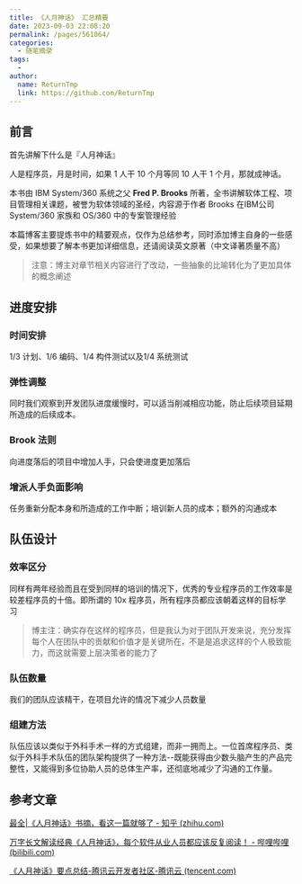 ```yaml
---
title: 《人月神话》 汇总精要
date: 2023-09-03 22:08:20
permalink: /pages/561064/
categories:
  - 随笔摘录
tags:
  - 
author: 
  name: ReturnTmp
  link: https://github.com/ReturnTmp
---
```




## 前言

首先讲解下什么是『人月神话』

人是程序员，月是时间，如果 1 人干 10 个月等同 10 人干 1 个月，那就成神话。

本书由 IBM System/360 系统之父 **Fred P. Brooks** 所著，全书讲解软体工程、项目管理相关课题，被誉为软体领域的圣经，内容源于作者 Brooks 在IBM公司 System/360 家族和 OS/360 中的专案管理经验

本篇博客主要提炼书中的精要观点，仅作为总结参考，同时添加博主自身的一些感受，如果想要了解本书更加详细信息，还请阅读英文原著（中文译著质量不高）

> 注意：博主对章节相关内容进行了改动，一些抽象的比喻转化为了更加具体的概念阐述



## 进度安排

### 时间安排

1/3 计划、1/6 编码、1/4 构件测试以及1/4 系统测试

### 弹性调整

同时我们观察到开发团队进度缓慢时，可以适当削减相应功能，防止后续项目延期所造成的后续成本。

### Brook 法则

向进度落后的项目中增加人手，只会使进度更加落后

### 增派人手负面影响

任务重新分配本身和所造成的工作中断；培训新人员的成本；额外的沟通成本



## 队伍设计

### 效率区分

同样有两年经验而且在受到同样的培训的情况下，优秀的专业程序员的工作效率是较差程序员的十倍。即所谓的 10x 程序员，所有程序员都应该朝着这样的目标学习

> 博主注：确实存在这样的程序员，但是我认为对于团队开发来说，充分发挥每个人在团队中的贡献和价值才是关键所在，不是是追求这样的个人极致能力，而这就需要上层决策者的能力了

### 队伍数量

我们的团队应该精干，在项目允许的情况下减少人员数量

### 组建方法

队伍应该以类似于外科手术一样的方式组建，而非一拥而上。一位首席程序员、类似于外科手术队伍的团队架构提供了一种方法--既能获得由少数头脑产生的产品完整性，又能得到多位协助人员的总体生产率，还彻底地减少了沟通的工作量。







## 参考文章

[最全|《人月神话》书摘，看这一篇就够了 - 知乎 (zhihu.com)](https://zhuanlan.zhihu.com/p/27521161)

[万字长文解读经典《人月神话》，每个软件从业人员都应该反复阅读！ - 哔哩哔哩 (bilibili.com)](https://www.bilibili.com/read/cv15736429/)

[《人月神话》要点总结-腾讯云开发者社区-腾讯云 (tencent.com)](https://cloud.tencent.com/developer/article/2013720)